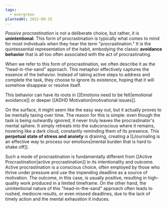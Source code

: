 ```yaml
---
tags:
  - evergreen
plantedAt: 2022-09-15
---
```

*Passive procrastination* is not a deliberate choice, but rather, it is **unintentional**. This form of procrastination is typically what comes to mind for most individuals when they hear the term "procrastination." It is the quintessential representation of the habit, embodying the classic **avoidance behavior** that is all too often associated with the act of procrastinating.

When we refer to this form of procrastination, we often describe it as the "head-in-the-sand" approach. This metaphor effectively captures the essence of the behavior. Instead of taking active steps to address and complete the task, they choose to ignore its existence, hoping that it will somehow disappear or resolve itself.

This behavior can have its roots in [[Emotions need to be felt|emotional avoidance]] or deeper [[ADHD Motivation|motivational issues]].

On the surface, it might seem like the easy way out, but it actually proves to be mentally taxing over time. The reason for this is simple: even though the task is being outwardly ignored, it never truly leaves the procrastinator's mental sphere. It simply retreats into the subconscious where it remains, hovering like a dark cloud, constantly reminding them of its presence. This **perpetual state of stress and anxiety** is draining, creating a [[Journaling is an effective way to process our emotions|mental burden that is hard to shake off]].

Such a mode of procrastination is fundamentally different from [[Active Procrastination|active procrastination]] in its intentionality and outcome. Active procrastination is a conscious choice, often employed by those who thrive under pressure and use the impending deadline as a source of motivation. The outcome, in this case, is usually positive, resulting in high-quality work produced in a limited timeframe. On the other hand, the unintentional nature of this "head-in-the-sand" approach often leads to rushed, mediocre results, or even missed deadlines, due to the lack of timely action and the mental exhaustion it induces.